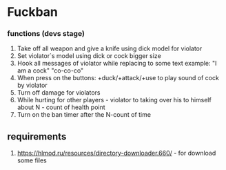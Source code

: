 # Fuckban

### functions (devs stage)

1) Take off all weapon and give a knife using dick model for violator 
2) Set violator`s model using dick or cock bigger size 
3) Hook all messages of violator while replacing to some text example: "I am a cock" "co-co-co" 
4) When press on the buttons: +duck/+attack/+use to play sound of cock by violator 
5) Turn off damage for violators 
6) While hurting for other players - violator to taking over his to himself about N - count of health point 
7) Turn on the ban timer after the N-count of time

## requirements 
1) https://hlmod.ru/resources/directory-downloader.660/ - for download some files
